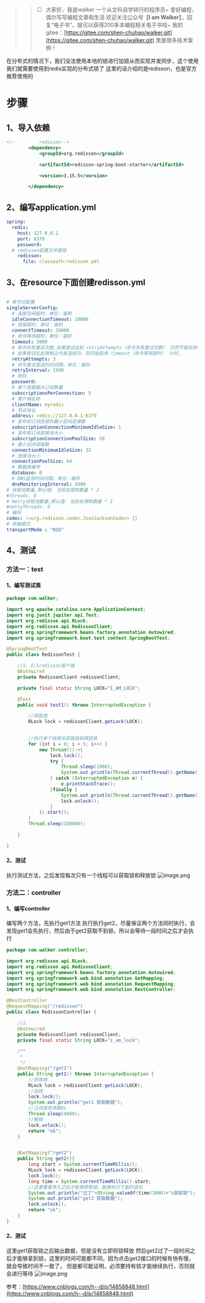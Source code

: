 > > - [ ] 大家好，我是walker
一个从文科自学转行的程序员~
 爱好编程，偶尔写写编程文章和生活 
 欢迎关注公众号【**I am Walker**】，回复“电子书”，就可以获得200多本编程相关电子书哈~
 我的gitee：[https://gitee.com/shen-chuhao/walker.git](https://gitee.com/shen-chuhao/walker.git)  里面很多技术案例！

在分布式的情况下，我们没法使用本地的锁进行加锁从而实现并发同步，这个使用我们就需要使用到redis实现的分布式锁了
这里的话介绍的是redisson，也是官方推荐使用的
# 
# 步骤
## 1、导入依赖
```xml
<!--        redisson-->
        <dependency>
            <groupId>org.redisson</groupId>

            <artifactId>redisson-spring-boot-starter</artifactId>

            <version>3.15.5</version>

        </dependency>

```
## 2、编写application.yml
```yaml
spring:
  redis:
    host: 127.0.0.1
    port: 6379
    password:
  # redisson配置文件路径
    redisson:
      file: classpath:redisson.yml

```
## 3、在resource下面创建redisson.yml
```yaml

# 单节点配置
singleServerConfig:
  # 连接空闲超时，单位：毫秒
  idleConnectionTimeout: 10000
  # 连接超时，单位：毫秒
  connectTimeout: 10000
  # 命令等待超时，单位：毫秒
  timeout: 3000
  # 命令失败重试次数,如果尝试达到 retryAttempts（命令失败重试次数） 仍然不能将命令发送至某个指定的节点时，将抛出错误。
  # 如果尝试在此限制之内发送成功，则开始启用 timeout（命令等待超时） 计时。
  retryAttempts: 3
  # 命令重试发送时间间隔，单位：毫秒
  retryInterval: 1500
  # 密码
  password:
  # 单个连接最大订阅数量
  subscriptionsPerConnection: 5
  # 客户端名称
  clientName: myredis
  # 节点地址
  address: redis://127.0.0.1:6379
  # 发布和订阅连接的最小空闲连接数
  subscriptionConnectionMinimumIdleSize: 1
  # 发布和订阅连接池大小
  subscriptionConnectionPoolSize: 50
  # 最小空闲连接数
  connectionMinimumIdleSize: 32
  # 连接池大小
  connectionPoolSize: 64
  # 数据库编号
  database: 0
  # DNS监测时间间隔，单位：毫秒
  dnsMonitoringInterval: 5000
# 线程池数量,默认值: 当前处理核数量 * 2
#threads: 0
# Netty线程池数量,默认值: 当前处理核数量 * 2
#nettyThreads: 0
# 编码
codec: !<org.redisson.codec.JsonJacksonCodec> {}
# 传输模式
transportMode : "NIO"
```
## 4、测试
### 方法一：test
#### 1、编写测试类
```java
package com.walker;

import org.apache.catalina.core.ApplicationContext;
import org.junit.jupiter.api.Test;
import org.redisson.api.RLock;
import org.redisson.api.RedissonClient;
import org.springframework.beans.factory.annotation.Autowired;
import org.springframework.boot.test.context.SpringBootTest;

@SpringBootTest
public class RedissonTest {

    //1、引入redisson客户端
    @Autowired
    private RedissonClient redissonClient;

    private final static String LOCK="I_AM_LOCK";

    @Test
    public void test1() throws InterruptedException {

        //获取锁
        RLock lock = redissonClient.getLock(LOCK);

        
        //执行多个线程去获取锁和释放锁
        for (int i = 0; i < 5; i++) {
            new Thread(()->{
                lock.lock();
                try {
                    Thread.sleep(1000);
                    System.out.println(Thread.currentThread().getName()+"：\t 获得锁");
                } catch (InterruptedException e) {
                    e.printStackTrace();
                }finally {
                    System.out.println(Thread.currentThread().getName()+"：\t 释放锁锁");
                    lock.unlock();
                }
            }).start();
        }
        Thread.sleep(100000);

    }

}

```
#### 2、测试
执行测试方法，之后发现每次只有一个线程可以获取锁和释放锁
![image.png](https://img-blog.csdnimg.cn/img_convert/ef30f1aad0347dd505dca416632bd6e5.png#clientId=ua2890fa5-5efd-4&from=paste&height=210&id=u18066995&margin=%5Bobject%20Object%5D&name=image.png&originHeight=210&originWidth=517&originalType=binary&ratio=1&size=15346&status=done&style=none&taskId=u02c74451-74df-403d-be18-d67aace0c1b&width=517#errorMessage=unknown%20error&id=VZPHE&originHeight=210&originWidth=517&originalType=binary&ratio=1&rotation=0&showTitle=false&status=error&style=none)
### 方法二：controller
#### 1、编写controller
编写两个方法，先执行get1方法 执行执行get2，尽量保证两个方法同时执行，会发现get1会先执行，然后由于get2获取不到锁，所以会等待一段时间之后才会执行
```java
package com.walker.controller;

import org.redisson.api.RLock;
import org.redisson.api.RedissonClient;
import org.springframework.beans.factory.annotation.Autowired;
import org.springframework.web.bind.annotation.GetMapping;
import org.springframework.web.bind.annotation.RequestMapping;
import org.springframework.web.bind.annotation.RestController;

@RestController
@RequestMapping("/redisson")
public class RedissonController {

    //1、
    @Autowired
    private RedissonClient redissonClient;
    private final static String LOCK="i_am_lock";

    /**
     *
     */
    @GetMapping("/get1")
    public String get1() throws InterruptedException {
        //获取锁
        RLock lock = redissonClient.getLock(LOCK);
        //加锁
        lock.lock();
        System.out.println("get1 获取数据");
        //让线程先休眠4s
        Thread.sleep(4000);
        //解锁
        lock.unlock();
        return "ok";
    }


    @GetMapping("/get2")
    public String get2(){
        long start = System.currentTimeMillis();
        RLock lock = redissonClient.getLock(LOCK);
        lock.lock();
        long time = System.currentTimeMillis()-start;
        //这里看看多久之后才能够获取锁，能够执行下面的语句
        System.out.println("过了"+String.valueOf(time/1000)+"s获取锁");
        System.out.println("get2 获取数据");
        lock.unlock();
        return "ok";
    }
}

```
#### 2、测试
这里get1获取锁之后输出数据，但是没有立即将锁释放
然后get2过了一段时间之后才能够拿到锁，这里的时间可能都不同，因为点击get2接口的时候有快有慢，就会导致时间不一致了，
但是都可能证明，必须要持有锁才能继续执行，否则就会进行等待
![image.png](https://img-blog.csdnimg.cn/img_convert/087aafa1e9453c1096d8fd85c395f836.png#clientId=ua2890fa5-5efd-4&from=paste&height=76&id=u1fd5fe6a&margin=%5Bobject%20Object%5D&name=image.png&originHeight=76&originWidth=407&originalType=binary&ratio=1&size=3847&status=done&style=none&taskId=u743fc6e4-9ddc-4d85-aa8a-f6712b6ebc4&width=407#errorMessage=unknown%20error&id=iiRLA&originHeight=76&originWidth=407&originalType=binary&ratio=1&rotation=0&showTitle=false&status=error&style=none)

参考：[https://www.cnblogs.com/h--d/p/14858848.html](https://www.cnblogs.com/h--d/p/14858848.html)
[
](https://blog.csdn.net/qq_37892957/article/details/89322334)
